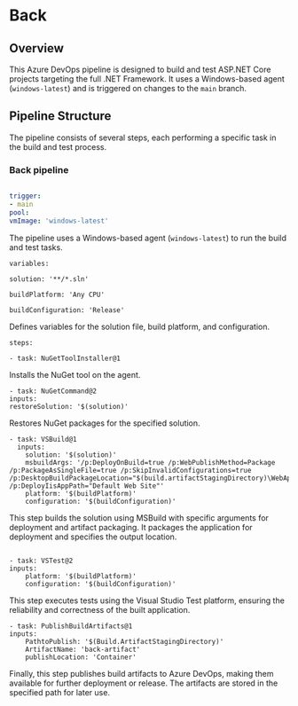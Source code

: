 
# Back
## Overview
This Azure DevOps pipeline is designed to build and test ASP.NET Core projects targeting the full .NET Framework. It uses a Windows-based agent (`windows-latest`) and is triggered on changes to the `main` branch.
## Pipeline Structure

  

The pipeline consists of several steps, each performing a specific task in the build and test process.

  

### Back pipeline

  

```yaml

trigger:
- main
pool:
vmImage: 'windows-latest'
```
The pipeline uses a Windows-based agent (`windows-latest`) to run the build and test tasks.

```
variables:

solution: '**/*.sln'

buildPlatform: 'Any CPU'

buildConfiguration: 'Release'
```
Defines variables for the solution file, build platform, and configuration.

```
steps:

- task: NuGetToolInstaller@1
```
Installs the NuGet tool on the agent.
  
```
- task: NuGetCommand@2
inputs:
restoreSolution: '$(solution)'
```
Restores NuGet packages for the specified solution.
  
```
- task: VSBuild@1
  inputs:
    solution: '$(solution)'
    msbuildArgs: '/p:DeployOnBuild=true /p:WebPublishMethod=Package /p:PackageAsSingleFile=true /p:SkipInvalidConfigurations=true /p:DesktopBuildPackageLocation="$(build.artifactStagingDirectory)\WebApp.zip" /p:DeployIisAppPath="Default Web Site"'
    platform: '$(buildPlatform)'
    configuration: '$(buildConfiguration)'
```
This step builds the solution using MSBuild with specific arguments for deployment and artifact packaging. It packages the application for deployment and specifies the output location.
```

- task: VSTest@2
inputs:
	platform: '$(buildPlatform)'
	configuration: '$(buildConfiguration)'
```
This step executes tests using the Visual Studio Test platform, ensuring the reliability and correctness of the built application.
  
```
- task: PublishBuildArtifacts@1
inputs:
	PathtoPublish: '$(Build.ArtifactStagingDirectory)'
	ArtifactName: 'back-artifact'
	publishLocation: 'Container'
```
Finally, this step publishes build artifacts to Azure DevOps, making them available for further deployment or release. The artifacts are stored in the specified path for later use.

